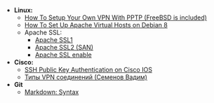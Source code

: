 - **Linux:**
  - [How To Setup Your Own VPN With PPTP (FreeBSD is included)](https://www.digitalocean.com/community/tutorials/how-to-setup-your-own-vpn-with-pptp)
  - [How To Set Up Apache Virtual Hosts on Debian 8](https://www.digitalocean.com/community/tutorials/how-to-set-up-apache-virtual-hosts-on-debian-8)
  - Apache SSL:
    - [Apache SSL1](https://www.debiantutorials.com/create-your-private-certificate-authority-ca/)
    - [Apache SSL2 (SAN)](https://geekflare.com/san-ssl-certificate/)
    - [Apache SSL enable](https://www.digitalocean.com/community/tutorials/how-to-create-a-self-signed-ssl-certificate-for-apache-in-debian-9)
- **Cisco:**
  - [SSH Public Key Authentication on Cisco IOS](https://networklessons.com/uncategorized/ssh-public-key-authentication-cisco-ios/)
  - [Типы VPN соединений (Семенов Вадим)](https://linkmeup.ru/blog/152.html)
- **Git**
  - [Markdown: Syntax](https://daringfireball.net/projects/markdown/syntax)
